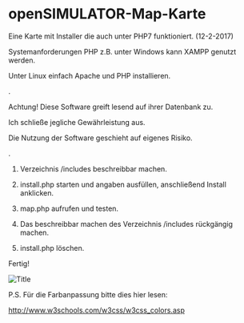 # openSIMULATOR-Map-Karte
Eine Karte mit Installer die auch unter PHP7 funktioniert. (12-2-2017)

Systemanforderungen PHP z.B. unter Windows kann XAMPP genutzt werden. 

Unter Linux einfach Apache und PHP installieren.

.

Achtung! Diese Software greift lesend auf ihrer Datenbank zu.

Ich schließe jegliche Gewährleistung aus.

Die Nutzung der Software geschieht auf eigenes Risiko.

.

1. Verzeichnis /includes beschreibbar machen.

2. install.php starten und angaben ausfüllen, anschließend Install anklicken.

3. map.php aufrufen und testen.

4. Das beschreibbar machen des Verzeichnis /includes rückgängig machen.

5. install.php löschen.

Fertig!

![Title](https://github.com/wp2opensim/openSIMULATOR-Map-Karte/blob/master/img/vorschau.jpg)

P.S. Für die Farbanpassung bitte dies hier lesen:

http://www.w3schools.com/w3css/w3css_colors.asp
